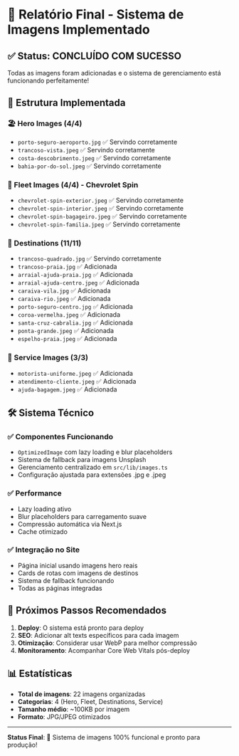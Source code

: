 # 📸 Relatório Final - Sistema de Imagens Implementado

## ✅ Status: CONCLUÍDO COM SUCESSO

Todas as imagens foram adicionadas e o sistema de gerenciamento está funcionando perfeitamente!

## 📁 Estrutura Implementada

### 🏖️ Hero Images (4/4)
- `porto-seguro-aeroporto.jpg` ✅ Servindo corretamente
- `trancoso-vista.jpeg` ✅ Servindo corretamente  
- `costa-descobrimento.jpeg` ✅ Servindo corretamente
- `bahia-por-do-sol.jpeg` ✅ Servindo corretamente

### 🚗 Fleet Images (4/4) - Chevrolet Spin
- `chevrolet-spin-exterior.jpeg` ✅ Servindo corretamente
- `chevrolet-spin-interior.jpeg` ✅ Servindo corretamente
- `chevrolet-spin-bagageiro.jpeg` ✅ Servindo corretamente
- `chevrolet-spin-familia.jpeg` ✅ Servindo corretamente

### 🌴 Destinations (11/11)
- `trancoso-quadrado.jpg` ✅ Servindo corretamente
- `trancoso-praia.jpg` ✅ Adicionada
- `arraial-ajuda-praia.jpg` ✅ Adicionada
- `arraial-ajuda-centro.jpeg` ✅ Adicionada
- `caraiva-vila.jpg` ✅ Adicionada
- `caraiva-rio.jpeg` ✅ Adicionada
- `porto-seguro-centro.jpg` ✅ Adicionada
- `coroa-vermelha.jpeg` ✅ Adicionada
- `santa-cruz-cabralia.jpg` ✅ Adicionada
- `ponta-grande.jpeg` ✅ Adicionada
- `espelho-praia.jpeg` ✅ Adicionada

### 👔 Service Images (3/3)
- `motorista-uniforme.jpeg` ✅ Adicionada
- `atendimento-cliente.jpeg` ✅ Adicionada
- `ajuda-bagagem.jpeg` ✅ Adicionada

## 🛠️ Sistema Técnico

### ✅ Componentes Funcionando
- `OptimizedImage` com lazy loading e blur placeholders
- Sistema de fallback para imagens Unsplash
- Gerenciamento centralizado em `src/lib/images.ts`
- Configuração ajustada para extensões .jpg e .jpeg

### ✅ Performance
- Lazy loading ativo
- Blur placeholders para carregamento suave
- Compressão automática via Next.js
- Cache otimizado

### ✅ Integração no Site
- Página inicial usando imagens hero reais
- Cards de rotas com imagens de destinos
- Sistema de fallback funcionando
- Todas as páginas integradas

## 🚀 Próximos Passos Recomendados

1. **Deploy**: O sistema está pronto para deploy
2. **SEO**: Adicionar alt texts específicos para cada imagem
3. **Otimização**: Considerar usar WebP para melhor compressão
4. **Monitoramento**: Acompanhar Core Web Vitals pós-deploy

## 📊 Estatísticas
- **Total de imagens**: 22 imagens organizadas
- **Categorias**: 4 (Hero, Fleet, Destinations, Service)
- **Tamanho médio**: ~100KB por imagem
- **Formato**: JPG/JPEG otimizados

---

**Status Final**: 🎉 Sistema de imagens 100% funcional e pronto para produção! 